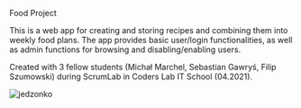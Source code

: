 Food Project

This is a web app for creating and storing recipes and combining them into weekly food plans. The app provides basic user/login functionalities, as well as admin functions for browsing and disabling/enabling users.

Created with 3 fellow students (Michał Marchel, Sebastian Gawryś, Filip Szumowski) during ScrumLab in Coders Lab IT School (04.2021).

![jedzonko](https://user-images.githubusercontent.com/80327322/123504738-456be900-d65b-11eb-8a66-db2a0fc108ab.png)
